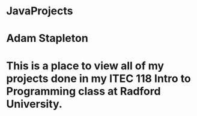 # JavaProjects
# Adam Stapleton
# This is a place to view all of my projects done in my ITEC 118 Intro to Programming class at Radford University.
